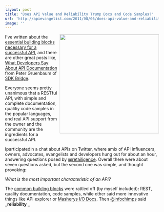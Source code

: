```yaml
---
layout: post
title: "Does API Value and Reliability Trump Docs and Code Samples?"
url: 'http://apievangelist.com/2011/08/05/does-api-value-and-reliability-trump-docs-and-code-samples/'
image: ''
---
```


<img class="c1" src="http://kinlane-productions.s3.amazonaws.com/api-evangelist/Tag-Cloud-Code-Value-Reliability.png" alt="" width="325" align="right" />I've written about the [essential building blocks necessary for a successful API][1], and there are other great posts like, [What Developers Say About API Documentation][2] from Peter Gruenbaum of [SDK Bridge][3].

Everyone seems pretty unanimous that a RESTful API, with simple and complete documentation, qualitiy code samples in the popular languages, and real API support from the owner and the community are the ingredients for a successful API.

Iparticipatedin a chat about APIs on Twitter, where amix of API influencers, owners, advocates, evangelists and developers hung out for about an hour, answering questions posed by [@retailigence][4]. Overall there were about seven questions asked, but the second one was simple, and thought provoking:

_What is the most important characteristic of an API?_

The [common building blocks][5] were rattled off (by myself included): REST, quality documentation, code samples, while other said more innovative things like API explorer or [Masherys I/O Docs][6]. Then [@infochimps][7] said **_reliability _**

   [1]: http://blog.apievangelist.com/2011/03/07/api-area-common-building-blocks/ (essential building blocks necessary a successful API)
   [2]: http://blog.programmableweb.com/2011/05/20/what-developers-say-about-api-documentation/ (What Developers Say About API Documentation)
   [3]: http://blog.apievangelist.com/2010/10/09/api-documentation/ (SDK Bridge)
   [4]: http://twitter.com/#!/retailigence (http://twitter.com/#!/retailigence)
   [5]: http://blog.apievangelist.com/2011/03/07/api-area-common-building-blocks/ (common building blocks)
   [6]: http://blog.apievangelist.com/2011/08/02/mashery-open-sources-their-api-io-docs/ (Mashery I/O Docs)
   [7]: http://twitter.com/#!/InfoChimps (@infochimps)
